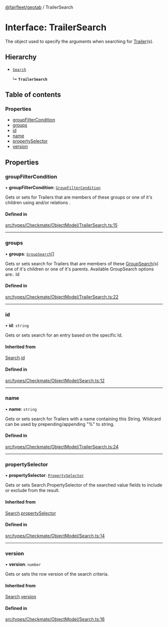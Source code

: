[@fairfleet/geotab](../README.md) / TrailerSearch

# Interface: TrailerSearch

The object used to specify the arguments when searching for
 [Trailer](Trailer.md)(s).

## Hierarchy

- [`Search`](Search.md)

  ↳ **`TrailerSearch`**

## Table of contents

### Properties

- [groupFilterCondition](TrailerSearch.md#groupfiltercondition)
- [groups](TrailerSearch.md#groups)
- [id](TrailerSearch.md#id)
- [name](TrailerSearch.md#name)
- [propertySelector](TrailerSearch.md#propertyselector)
- [version](TrailerSearch.md#version)

## Properties

### groupFilterCondition

• **groupFilterCondition**: [`GroupFilterCondition`](GroupFilterCondition.md)

Gets or sets for Trailers that are members of these groups or one of it's children using and/or relations .

#### Defined in

[src/types/Checkmate/ObjectModel/TrailerSearch.ts:15](https://github.com/fairfleet/geotab/blob/d57d931/src/types/Checkmate/ObjectModel/TrailerSearch.ts#L15)

___

### groups

• **groups**: [`GroupSearch`](GroupSearch.md)[]

Gets or sets search for Trailers that are members of these [GroupSearch](GroupSearch.md)(s) one of
 it's children or
 one of it's parents. Available GroupSearch options are:.
 <list><item><description>Id</description></item></list>

#### Defined in

[src/types/Checkmate/ObjectModel/TrailerSearch.ts:22](https://github.com/fairfleet/geotab/blob/d57d931/src/types/Checkmate/ObjectModel/TrailerSearch.ts#L22)

___

### id

• **id**: `string`

Gets or sets search for an entry based on the specific Id.

#### Inherited from

[Search](Search.md).[id](Search.md#id)

#### Defined in

[src/types/Checkmate/ObjectModel/Search.ts:12](https://github.com/fairfleet/geotab/blob/d57d931/src/types/Checkmate/ObjectModel/Search.ts#L12)

___

### name

• **name**: `string`

Gets or sets search for Trailers with a name containing this String. Wildcard can be used by prepending/appending "%" to string.

#### Defined in

[src/types/Checkmate/ObjectModel/TrailerSearch.ts:24](https://github.com/fairfleet/geotab/blob/d57d931/src/types/Checkmate/ObjectModel/TrailerSearch.ts#L24)

___

### propertySelector

• **propertySelector**: [`PropertySelector`](PropertySelector.md)

Gets or sets Search.PropertySelector of the searched value fields to include or exclude from the result.

#### Inherited from

[Search](Search.md).[propertySelector](Search.md#propertyselector)

#### Defined in

[src/types/Checkmate/ObjectModel/Search.ts:14](https://github.com/fairfleet/geotab/blob/d57d931/src/types/Checkmate/ObjectModel/Search.ts#L14)

___

### version

• **version**: `number`

Gets or sets the row version of the search criteria.

#### Inherited from

[Search](Search.md).[version](Search.md#version)

#### Defined in

[src/types/Checkmate/ObjectModel/Search.ts:16](https://github.com/fairfleet/geotab/blob/d57d931/src/types/Checkmate/ObjectModel/Search.ts#L16)
